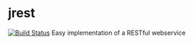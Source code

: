 # jrest
[![Build Status](https://travis-ci.org/scarabsoft/jrest.svg?branch=master)](https://travis-ci.org/scarabsoft/jrest.svg?branch=master)
Easy implementation of a RESTful webservice
